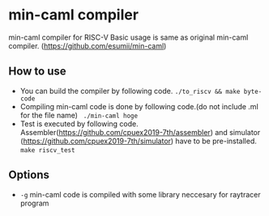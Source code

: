 # min-caml compiler
min-caml compiler for RISC-V
Basic usage is same as original min-caml compiler. (https://github.com/esumii/min-caml)


## How to use
* You can build the compiler by following code.
``` ./to_riscv && make byte-code ```
* Compiling min-caml code is done by following code.(do not include .ml for the file name)
``` ./min-caml hoge```
* Test is executed by following code. Assembler(https://github.com/cpuex2019-7th/assembler) and simulator (https://github.com/cpuex2019-7th/simulator) have to be pre-installed.
```make riscv_test```
## Options
* `-g` min-caml code is compiled with some library neccesary for raytracer program